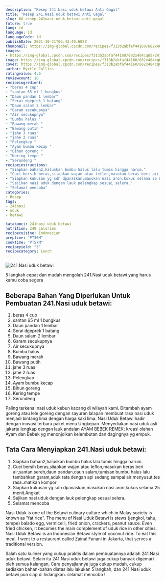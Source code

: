 ```yaml
---
description: "Resep 241.Nasi uduk betawi Anti Gagal"
title: "Resep 241.Nasi uduk betawi Anti Gagal"
slug: 68-resep-241nasi-uduk-betawi-anti-gagal
future: true
lang: id
language: id
languageCode: id
publishDate: 2021-10-21T06:43:40.602Z 
thumbnail: https://img-global.cpcdn.com/recipes/f313b2abfaf44160/682x484cq65/241nasi-uduk-betawi-foto-resep-utama.webp
images:
- https://img-global.cpcdn.com/recipes/f313b2abfaf44160/682x484cq65/241nasi-uduk-betawi-foto-resep-utama.webp
image: https://img-global.cpcdn.com/recipes/f313b2abfaf44160/682x484cq65/241nasi-uduk-betawi-foto-resep-utama.webp
cover: https://img-global.cpcdn.com/recipes/f313b2abfaf44160/682x484cq65/241nasi-uduk-betawi-foto-resep-utama.webp
author: Myrtle Collins
ratingvalue: 4.6
reviewcount: 10
recipeingredient:
- "beras 4 cup"
- "santan 65 ml 1 bungkus"
- "Daun pandan 1 lembar"
- "Serai dgeprek 1 batang"
- "Daun salam 2 lembar"
- "Garam secukupnya"
- "Air secukupnya"
- "Bumbu halus "
- "Bawang merah "
- "Bawang putih "
- "jahe 3 ruas"
- "jahe 2 ruas"
- "Pelengkap "
- "Ayam bumbu kecap "
- "Bihun goreng "
- "Kering tempe "
- "Serundeng "
recipeinstructions:
- "Siapkan bahan2,haluskan bumbu halus lalu tumis hingga harum."
- "Cuci bersih beras,siiapkan wajan atau teflon,masukan beras beri air,santan,sereh,daun pandan,daun salam,tumisan bumbu halus lalu tambahkan garam,aduk rata dengan api sedang sampai air menyusut,tes rasa..matikan kompor"
- "Siapkan kukusan yg sdh dpanaskan,masukan nasi aron,kukus selama 25 menit.Angkat"
- "Sajikan nasi uduk dengan lauk pelengkap sesuai selera."
- "Selamat mencoba"
categories:
- Resep
tags:
- 241nasi
- uduk
- betawi

katakunci: 241nasi uduk betawi 
nutrition: 249 calories
recipecuisine: Indonesian
preptime: "PT36M"
cooktime: "PT57M"
recipeyield: "3"
recipecategory: Lunch
---
```



![241.Nasi uduk betawi](https://img-global.cpcdn.com/recipes/f313b2abfaf44160/682x484cq65/241nasi-uduk-betawi-foto-resep-utama.webp)

5 langkah cepat dan mudah mengolah  241.Nasi uduk betawi yang harus kamu coba segera

<!--inarticleads1-->

## Beberapa Bahan Yang Diperlukan Untuk Pembuatan 241.Nasi uduk betawi:

1. beras 4 cup
1. santan 65 ml 1 bungkus
1. Daun pandan 1 lembar
1. Serai dgeprek 1 batang
1. Daun salam 2 lembar
1. Garam secukupnya
1. Air secukupnya
1. Bumbu halus 
1. Bawang merah 
1. Bawang putih 
1. jahe 3 ruas
1. jahe 2 ruas
1. Pelengkap 
1. Ayam bumbu kecap 
1. Bihun goreng 
1. Kering tempe 
1. Serundeng 

Paling terkenal nasi uduk kebun kacang di wilayah kami. Ditambah ayam goreng atau lele goreng dengan sayuran lalapan membuat rasa nasi uduk menjadi bintang lima dengan harga kaki lima. Nasi Uduk Betawi hadir dengan inovasi terbaru paket menu Ungkepan. Menyediakan nasi uduk asli jakarta lengkap dengan lauk andalan AYAM BEBEK REMEK; kreasi olahan Ayam dan Bebek yg menonjolkan kelembutan dan dagingnya yg empuk. 

<!--inarticleads2-->

## Tata Cara Menyiapkan 241.Nasi uduk betawi:

1. Siapkan bahan2,haluskan bumbu halus lalu tumis hingga harum.
1. Cuci bersih beras,siiapkan wajan atau teflon,masukan beras beri air,santan,sereh,daun pandan,daun salam,tumisan bumbu halus lalu tambahkan garam,aduk rata dengan api sedang sampai air menyusut,tes rasa..matikan kompor
1. Siapkan kukusan yg sdh dpanaskan,masukan nasi aron,kukus selama 25 menit.Angkat
1. Sajikan nasi uduk dengan lauk pelengkap sesuai selera.
1. Selamat mencoba


Nasi Uduk is one of the Betawi culinary culture which in Malay society is known as &#34;fat rice&#34;. The menu of Nasi Uduk Betawi is stews (jengkol, tahu, tempe) balado egg, vermicelli, fried onion, crackers, peanut sauce. Even fried chicken, it becomes the main complement of uduk rice in other cities. Nasi Uduk Betawi is an Indonesian Betawi style of coconut rice. To eat this meal, I went to a restaurant called Zainal Fanani in Jakarta, that serves a traditional version. 

Salah satu kuliner yang cukup praktis dalam pembuatannya adalah  241.Nasi uduk betawi. Selain itu  241.Nasi uduk betawi  juga cukup banyak digemari oleh semua kalangan, Cara penyajiannya juga cukup mudah, cukup sediakan bahan-bahan diatas lalu lakukan 5 langkah, dan  241.Nasi uduk betawi  pun siap di hidangkan. selamat mencoba !
